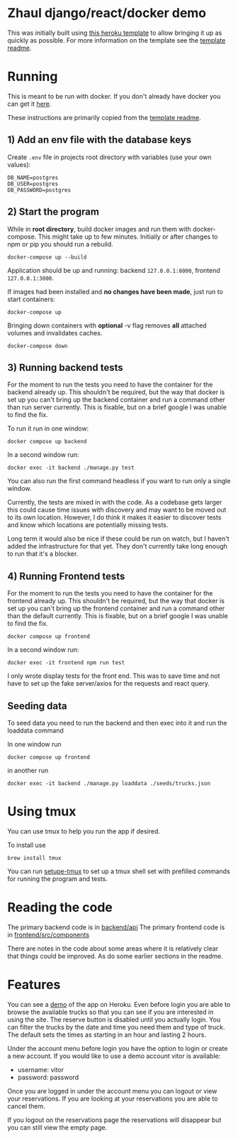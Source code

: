 # Zhaul django/react/docker demo

This was initially built using [this heroku template](https://github.com/Alschn/django-react-docker-heroku-template)
to allow bringing it up as quickly as possible. For more information on the template
see the [template readme](./TEMPLATE-README.md).

# Running

This is meant to be run with docker. If you don't already have
docker you can get it [here](https://docs.docker.com/get-docker/).

These instructions are primarily copied from the [template readme](./TEMPLATE-README.md).

## 1) Add an env file with the database keys

Create `.env` file in projects root directory with variables (use your own values):

```
DB_NAME=postgres
DB_USER=postgres
DB_PASSWORD=postgres
```

## 2) Start the program

While in **root directory**, build docker images and run them with docker-compose.
This might take up to few minutes.
Initially or after changes to npm or pip you should run a rebuild.

```shell script
docker-compose up --build
```

Application should be up and running: backend `127.0.0.1:8000`, frontend `127.0.0.1:3000`.

If images had been installed and **no changes have been made**, just run to start containers:

```shell script
docker-compose up
```

Bringing down containers with **optional** -v flag removes **all** attached volumes and invalidates caches.

```shell script
docker-compose down
```


## 3) Running backend tests

For the moment to run the tests you need to have the container for the backend already up.
This shouldn't be required, but the way that docker is set up you can't bring up the backend container and 
run a command other than run server currently. This is fixable, but on a brief google I was unable to find the 
fix.

To run it run in one window:

```shell script
docker compose up backend
```

In a second window run:

```shell script
docker exec -it backend ./manage.py test
```

You can also run the first command headless if you want to run only a single window. 

Currently, the tests are mixed in with the code. As a codebase gets larger this could cause time issues with 
discovery and may want to be moved out to its own location. However, I do think it makes it easier to discover 
tests and know which locations are potentially missing tests. 

Long term it would also be nice if these could be run on watch, but I haven't added the infrastructure for that yet. 
They don't currently take long enough to run that it's a blocker. 


## 4) Running Frontend tests

For the moment to run the tests you need to have the container for the frontend already up.
This shouldn't be required, but the way that docker is set up you can't bring up the frontend container and 
run a command other than the default currently. This is fixable, but on a brief google I was unable to find the 
fix.

```shell script
docker compose up frontend
```

In a second window run:

```shell script
docker exec -it frontend npm run test
```

I only wrote display tests for the front end. 
This was to save time and not have to set up the fake 
server/axios for the requests and react query. 

## Seeding data 
To seed data you need to run the backend and then exec into it and run 
the loaddata command 

In one window run 
```shell script
docker compose up frontend
```

in another run
```shell
docker exec -it backend ./manage.py loaddata ./seeds/trucks.json
```

# Using tmux

You can use tmux to help you run the app if desired. 

To install use 

```shell
brew install tmux
```

You can run [setupe-tmux](./setup-tmux.sh) to set up a tmux shell set with prefilled commands 
for running the program and tests. 

# Reading the code 

The primary backend code is in [backend/api](./backend/api)
The primary frontend code is in [frontend/src/components](./frontend/src/components)

There are notes in the code about some areas where it is relatively clear that things could be improved. 
As do some earlier sections in the readme.

# Features

You can see a [demo](https://jas-zhaul.herokuapp.com/) of the app on Heroku.
Even before login you are able to browse the available trucks so that you can see 
if you are interested in using the site. The reserve button is disabled until you actually login. 
You can filter the trucks by the date and time you need them and type of truck. The default sets 
the times as starting in an hour and lasting 2 hours. 

Under the account menu before login you have the option to login or create a new account. 
If you would like to use a demo account vitor is available: 

- username: vitor
- password: password

Once you are logged in under the account menu you can logout or view your reservations. 
If you are looking at your reservations you are able to cancel them. 

If you logout on the reservations page the reservations will disappear but you can still view the empty page. 
